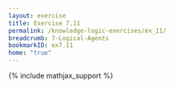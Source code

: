 ```yaml
---
layout: exercise
title: Exercise 7.11
permalink: /knowledge-logic-exercises/ex_11/
breadcrumb: 7-Logical-Agents
bookmarkID: ex7.11
home: "true"
---
```


{% include mathjax_support %}


